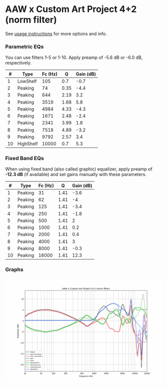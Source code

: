 # AAW x Custom Art Project 4+2 (norm filter)
See [usage instructions](https://github.com/jaakkopasanen/AutoEq#usage) for more options and info.

### Parametric EQs
You can use filters 1-5 or 1-10. Apply preamp of -5.6 dB or -6.0 dB, respectively.

|   # | Type      |   Fc (Hz) |    Q |   Gain (dB) |
|-----|-----------|-----------|------|-------------|
|   1 | LowShelf  |       105 | 0.7  |        -0.7 |
|   2 | Peaking   |        74 | 0.35 |        -4.4 |
|   3 | Peaking   |       644 | 2.19 |         3.2 |
|   4 | Peaking   |      3519 | 1.68 |         5.8 |
|   5 | Peaking   |      4984 | 4.33 |        -4.3 |
|   6 | Peaking   |      1671 | 2.48 |        -2.4 |
|   7 | Peaking   |      2341 | 3.99 |         1.8 |
|   8 | Peaking   |      7518 | 4.89 |        -3.2 |
|   9 | Peaking   |      9792 | 2.57 |         3.4 |
|  10 | HighShelf |     10000 | 0.7  |         5.3 |

### Fixed Band EQs
When using fixed band (also called graphic) equalizer, apply preamp of **-12.3 dB** (if available) and set gains manually with these parameters.

|   # | Type    |   Fc (Hz) |    Q |   Gain (dB) |
|-----|---------|-----------|------|-------------|
|   1 | Peaking |        31 | 1.41 |        -3.6 |
|   2 | Peaking |        62 | 1.41 |        -4   |
|   3 | Peaking |       125 | 1.41 |        -3.4 |
|   4 | Peaking |       250 | 1.41 |        -1.8 |
|   5 | Peaking |       500 | 1.41 |         2   |
|   6 | Peaking |      1000 | 1.41 |         0.2 |
|   7 | Peaking |      2000 | 1.41 |         0.4 |
|   8 | Peaking |      4000 | 1.41 |         3   |
|   9 | Peaking |      8000 | 1.41 |        -0.3 |
|  10 | Peaking |     16000 | 1.41 |        12.3 |

### Graphs
![](./AAW%20x%20Custom%20Art%20Project%204+2%20(norm%20filter).png)
